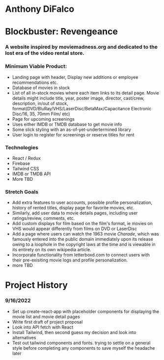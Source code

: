 # Anthony DiFalco

# Blockbuster: Revengeance

### A website inspired by moviemadness.org and dedicated to the lost era of the video rental store.

### Minimum Viable Product:

* Landing page with header, Display new additions or employee recommendations etc.
* Database of movies in stock
* List of all in-stock movies where each item links to its detail page. Movie details might include title, year, poster image, director, cast/crew, description, in/out of stock, format(DVD/BluRay/VHS/LaserDisc/BetaMax/Capacitance Electronic Disc/16, 35, 70mm Film/ etc)
* Page for upcoming screenings
* Uses either IMDB or TMDB database to get movie info
* Some slick styling with an as-of-yet-undertermined library
* User login to register for screenings or reserve titles for rent

### Technologies

* React / Redux
* Firebase
* Tailwind CSS
* IMDB or TMDB API
* More TBD

### Stretch Goals

* Add extra features to user accounts, possible profile personalization, history of rented titles, display page for favorite movies, etc.
* Similarly, add user data to movie details pages, including user ratings/review, comments, etc.
* Add custom displays for film based on the film's format, ie movies on VHS would appear differently from films on DVD or LaserDisc
* Add a page where users can watch the 1963 movie _Charade_, which was famously entered into the public domain immediately upon its release owing to a loophole in the copyright laws at the time and is viewable in its entirety on its own wikipedia article.
* Incorporate functionality from letterboxd.com to connect users with their pre-exisiting movie logs and profile personalization.
* more TBD

# Project History

### 9/16/2022

* Set up create-react-app with placeholder components for displaying the movie list and movie detail pages
* Write first draft of project proposal
* Look into API fetch with React
* Install Tailwind, then second guess my decision and look into alternatives
* Test out tailwind components and fonts. trying to settle on a general style before completing any components to save myself the headache later 

